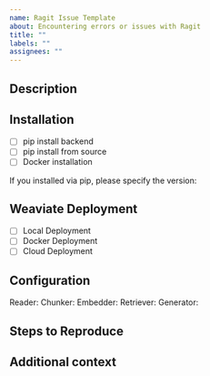 ```yaml
---
name: Ragit Issue Template
about: Encountering errors or issues with Ragit
title: ""
labels: ""
assignees: ""
---
```


## Description

<!-- A clear and concise description of what the issue is. Please include any error messages and logs. If possible, also include your configuration. -->

## Installation

<!-- Please specify how you installed Ragit. Please always make sure to install Ragit in a clean python environment and have at least 3.10.0 installed -->

- [ ] pip install backend
- [ ] pip install from source
- [ ] Docker installation

If you installed via pip, please specify the version:

## Weaviate Deployment

<!-- Please specify the Weaviate deployment you are using. -->

- [ ] Local Deployment
- [ ] Docker Deployment
- [ ] Cloud Deployment

## Configuration

<!-- If you can, please specify the what components you are using. -->

Reader:
Chunker:
Embedder:
Retriever:
Generator:

## Steps to Reproduce

<!-- If this is a bug, please provide detailed steps on how to reproduce the issue. If this is a feature, please describe what you want to be added or changed. -->

## Additional context

<!-- Add any other context about the problem here. -->
